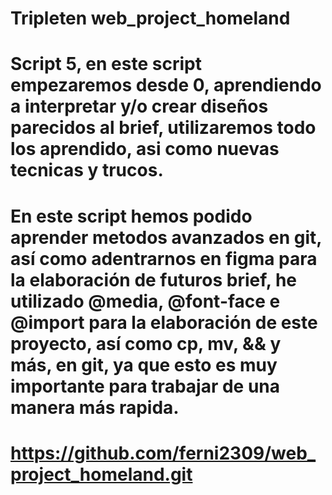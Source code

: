 # Tripleten web_project_homeland

# Script 5, en este script empezaremos desde 0, aprendiendo a interpretar y/o crear diseños parecidos al brief, utilizaremos todo los aprendido, asi como nuevas tecnicas y trucos.

# En este script hemos podido aprender metodos avanzados en git, así como adentrarnos en figma para la elaboración de futuros brief, he utilizado @media, @font-face e @import para la elaboración de este proyecto, así como cp, mv, && y más, en git, ya que esto es muy importante para trabajar de una manera más rapida.

# https://github.com/ferni2309/web_project_homeland.git
